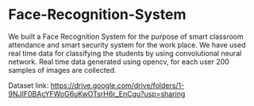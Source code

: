 # Face-Recognition-System
We built a Face Recognition System for the purpose of smart classroom attendance and smart security system for the work place. We have used real time data for classifying the students by using convolutional neural network.
Real time data generated using opencv, for each user 200 samples of images are collected.

Dataset link: 
https://drive.google.com/drive/folders/1-9NJIF0BAcYFWoG6uKwOTsrH6r_EnCqu?usp=sharing
